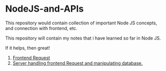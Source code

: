 # NodeJS-and-APIs
This repository would contain collection of important Node JS concepts, and connection with frontend, etc. 

This repository will contain my notes that i have learned so far in Node JS. 

If it helps, then great!

1. [Frontend Request](https://github.com/Ankhi12/NodeJS-and-APIs/blob/main/axios%20request%20cheatSheet.md)
2. [Server handling frontend Request and manipulating database.](https://github.com/Ankhi12/NodeJS-and-APIs/blob/main/Backend%20handling%20frontend%20request%20data.md)

